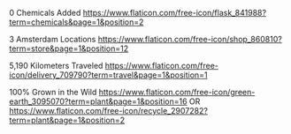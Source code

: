 0 Chemicals Added
https://www.flaticon.com/free-icon/flask_841988?term=chemicals&page=1&position=2

3 Amsterdam Locations
https://www.flaticon.com/free-icon/shop_860810?term=store&page=1&position=12

5,190 Kilometers Traveled
https://www.flaticon.com/free-icon/delivery_709790?term=travel&page=1&position=1

100% Grown in the Wild
https://www.flaticon.com/free-icon/green-earth_3095070?term=plant&page=1&position=16
OR 
https://www.flaticon.com/free-icon/recycle_2907282?term=plant&page=1&position=2
